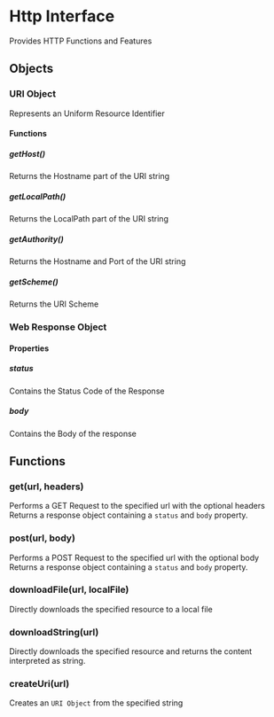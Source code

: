 # Http Interface

Provides HTTP Functions and Features

## Objects

### URI Object
Represents an Uniform Resource Identifier

#### Functions
##### getHost()
Returns the Hostname part of the URI string

##### getLocalPath()
Returns the LocalPath part of the URI string

##### getAuthority()
Returns the Hostname and Port of the URI string

##### getScheme()
Returns the URI Scheme

### Web Response Object

#### Properties

##### status
Contains the Status Code of the Response

##### body
Contains the Body of the response

## Functions

### get(url, headers)
Performs a GET Request to the specified url with the optional headers
Returns a response object containing a `status` and `body` property.

### post(url, body)
Performs a POST Request to the specified url with the optional body
Returns a response object containing a `status` and `body` property.

### downloadFile(url, localFile)
Directly downloads the specified resource to a local file

### downloadString(url)
Directly downloads the specified resource and returns the content interpreted as string.

### createUri(url)
Creates an `URI Object` from the specified string